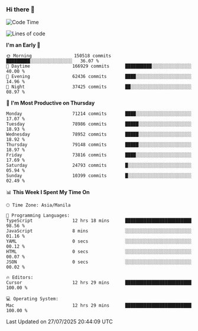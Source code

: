 ### Hi there 👋

<!--START_SECTION:waka-->
![Code Time](http://img.shields.io/badge/Code%20Time-6%2C140%20hrs%2058%20mins-blue)

![Lines of code](https://img.shields.io/badge/From%20Hello%20World%20I%27ve%20Written-142.4%20million%20lines%20of%20code-blue)

**I'm an Early 🐤** 

```text
🌞 Morning                150518 commits      █████████░░░░░░░░░░░░░░░░   36.07 % 
🌆 Daytime                166929 commits      ██████████░░░░░░░░░░░░░░░   40.00 % 
🌃 Evening                62436 commits       ████░░░░░░░░░░░░░░░░░░░░░   14.96 % 
🌙 Night                  37425 commits       ██░░░░░░░░░░░░░░░░░░░░░░░   08.97 % 
```
📅 **I'm Most Productive on Thursday** 

```text
Monday                   71214 commits       ████░░░░░░░░░░░░░░░░░░░░░   17.07 % 
Tuesday                  78986 commits       █████░░░░░░░░░░░░░░░░░░░░   18.93 % 
Wednesday                78952 commits       █████░░░░░░░░░░░░░░░░░░░░   18.92 % 
Thursday                 79148 commits       █████░░░░░░░░░░░░░░░░░░░░   18.97 % 
Friday                   73816 commits       ████░░░░░░░░░░░░░░░░░░░░░   17.69 % 
Saturday                 24793 commits       █░░░░░░░░░░░░░░░░░░░░░░░░   05.94 % 
Sunday                   10399 commits       █░░░░░░░░░░░░░░░░░░░░░░░░   02.49 % 
```


📊 **This Week I Spent My Time On** 

```text
🕑︎ Time Zone: Asia/Manila

💬 Programming Languages: 
TypeScript               12 hrs 18 mins      █████████████████████████   98.56 % 
JavaScript               8 mins              ░░░░░░░░░░░░░░░░░░░░░░░░░   01.16 % 
YAML                     0 secs              ░░░░░░░░░░░░░░░░░░░░░░░░░   00.12 % 
HTML                     0 secs              ░░░░░░░░░░░░░░░░░░░░░░░░░   00.07 % 
JSON                     0 secs              ░░░░░░░░░░░░░░░░░░░░░░░░░   00.02 % 

🔥 Editors: 
Cursor                   12 hrs 29 mins      █████████████████████████   100.00 % 

💻 Operating System: 
Mac                      12 hrs 29 mins      █████████████████████████   100.00 % 
```


 Last Updated on 27/07/2025 20:44:09 UTC
<!--END_SECTION:waka-->


<!--
**rad182/rad182** is a ✨ _special_ ✨ repository because its `README.md` (this file) appears on your GitHub profile.

Here are some ideas to get you started:

- 🔭 I’m currently working on ...
- 🌱 I’m currently learning ...
- 👯 I’m looking to collaborate on ...
- 🤔 I’m looking for help with ...
- 💬 Ask me about ...
- 📫 How to reach me: ...
- 😄 Pronouns: ...
- ⚡ Fun fact: ...
-->
